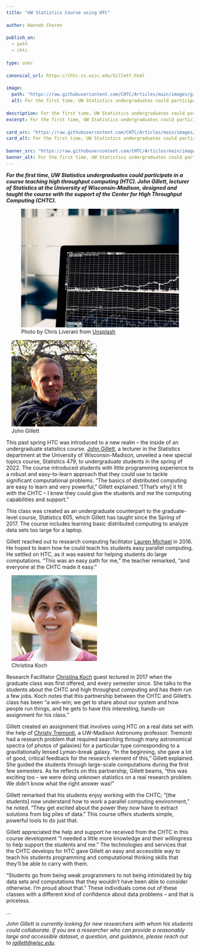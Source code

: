 ```yaml
---
title: "UW Statistics Course using HTC"

author: Hannah Cheren

publish_on:
  - path
  - chtc
  
type: user

canonical_url: https://chtc.cs.wisc.edu/Gillett.html

image:
  path: "https://raw.githubusercontent.com/CHTC/Articles/main/images/gillett-card.jpeg"
  alt: For the first time, UW Statistics undergraduates could participate in a course teaching high throughput computing (HTC). John Gillett, lecturer of Statistics at the University of Wisconsin-Madison, designed and taught the course with the support of the Center for High Throughput Computing (CHTC).
  
description: For the first time, UW Statistics undergraduates could participate in a course teaching high throughput computing (HTC). John Gillett, lecturer of Statistics at the University of Wisconsin-Madison, designed and taught the course with the support of the Center for High Throughput Computing (CHTC).
excerpt: For the first time, UW Statistics undergraduates could participate in a course teaching high throughput computing (HTC). John Gillett, lecturer of Statistics at the University of Wisconsin-Madison, designed and taught the course with the support of the Center for High Throughput Computing (CHTC).

card_src: "https://raw.githubusercontent.com/CHTC/Articles/main/images/gillett-card.jpeg"
card_alt: For the first time, UW Statistics undergraduates could participate in a course teaching high throughput computing (HTC). John Gillett, lecturer of Statistics at the University of Wisconsin-Madison, designed and taught the course with the support of the Center for High Throughput Computing (CHTC).

banner_src: "https://raw.githubusercontent.com/CHTC/Articles/main/images/gillett-card.jpeg"
banner_alt: For the first time, UW Statistics undergraduates could participate in a course teaching high throughput computing (HTC). John Gillett, lecturer of Statistics at the University of Wisconsin-Madison, designed and taught the course with the support of the Center for High Throughput Computing (CHTC).
---
```

  ***For the first time, UW Statistics undergraduates could participate in a course teaching high throughput computing (HTC). John Gillett, lecturer of Statistics at the University of Wisconsin-Madison, designed and taught the course with the support of the Center for High Throughput Computing (CHTC).***

  <figure>
  <img src="https://raw.githubusercontent.com/CHTC/Articles/main/images/gillett-card.jpeg" alt="Photo by Chris Liverani from Unsplash"/>
  <figcaption class="figure-caption">Photo by Chris Liverani from <a href="https://unsplash.com/photos/dBI_My696Rk">Unsplash</a><br/></figcaption>
</figure>

  <figure class="figure float-end" style="margin-left: 1em; width: 230px;">
  <img src='https://raw.githubusercontent.com/CHTC/Articles/main/images/gillett-headshot.png' class="figure-img img-fluid rounded" alt="John Gillett" width="250px">
  <figcaption class="figure-caption">John Gillett<br/></figcaption>
</figure>

  This past spring HTC was introduced to a new realm – the inside of an undergraduate statistics course. [John Gillett](https://stat.wisc.edu/staff/gillett-john/), a lecturer in the Statistics department at the University of Wisconsin-Madison, unveiled a new special topics course, Statistics 479, to undergraduate students in the spring of 2022. The course introduced students with little programming experience to a robust and easy-to-learn approach that they could use to tackle significant computational problems. “The basics of distributed computing are easy to learn and very powerful,” Gillett explained.“[That’s why] it fit with the CHTC – I knew they could give the students and me the computing capabilities and support.”

  This class was created as an undergraduate counterpart to the graduate-level course, Statistics 605, which Gillett has taught since the Spring of 2017. The course includes learning basic distributed computing to analyze data sets too large for a laptop. 

  Gillett reached out to research computing facilitator [Lauren Michael](https://wid.wisc.edu/people/lauren-michael/) in 2016. He hoped to learn how he could teach his students easy parallel computing. He settled on HTC, as it was easiest for helping students do large computations. “This was an easy path for me,” the teacher remarked, “and everyone at the CHTC made it easy.”


  <figure class="figure float-end" style="margin-left: 1em; width: 230px;">
  <img src='https://raw.githubusercontent.com/CHTC/Articles/main/images/christina-koch-square.jpg' class="figure-img img-fluid rounded" alt="Christina Koch" width="250px">
  <figcaption class="figure-caption">Christina Koch<br/></figcaption>
</figure>

  Research Facilitator [Christina Koch](https://wid.wisc.edu/people/christina-koch/) guest lectured in 2017 when the graduate class was first offered, and every semester since. She talks to the students about the CHTC and high throughput computing and has them run a few jobs. Koch notes that this partnership between the CHTC and Gillett’s class has been “a win-win; we get to share about our system and how people run things, and he gets to have this interesting, hands-on assignment for his class.” 

  Gillett created an assignment that involves using HTC on a real data set with the help of [Christy Tremonti](http://www.astro.wisc.edu/our-people/faculty/tremonti), a UW-Madison Astronomy professor. Tremonti had a research problem that required searching through many astronomical spectra (of photos of galaxies) for a particular type corresponding to a gravitationally lensed Lyman-break galaxy. “In the beginning, she gave a lot of good, critical feedback for the research element of this,” Gillett explained. She guided the students through large-scale computations during the first few semesters. As he reflects on this partnership, Gillett beams, “this was exciting too – we were doing unknown statistics on a real research problem. We didn’t know what the right answer was!” 

  Gillett remarked that his students enjoy working with the CHTC; “[the students] now understand how to work a parallel computing environment,” he noted. “They get excited about the power they now have to extract solutions from big piles of data.” This course offers students simple, powerful tools to do just that.

  Gillett appreciated the help and support he received from the CHTC in this course development “I needed a little more knowledge and their willingness to help support the students and me.” The technologies and services that the CHTC develops for HTC gave Gillett an easy and accessible way to teach his students programming and computational thinking skills that they’ll be able to carry with them.

  “Students go from being weak programmers to not being intimidated by big data sets and computations that they wouldn’t have been able to consider otherwise. I’m proud about that.” These individuals come out of these classes with a different kind of confidence about data problems – and that is priceless.
  
...

  *John Gillett is currently looking for new researchers with whom his students could collaborate. If you are a researcher who can provide a reasonably large and accessible dataset, a question, and guidance, please reach out to jgillett@wisc.edu.*
